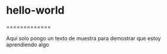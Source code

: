 # hello-world
=============

Aqui solo pongo un texto de muestra para demostrar que estoy aprendiendo algo

